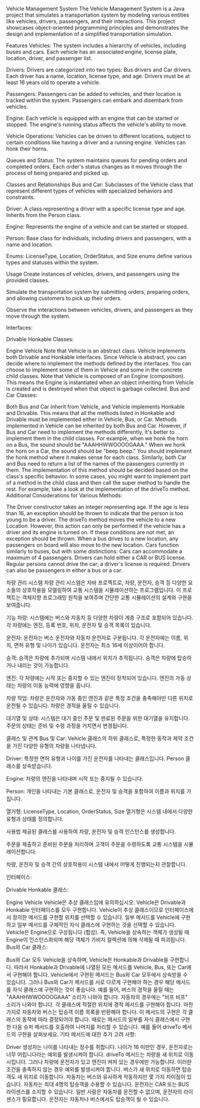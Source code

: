 
Vehicle Management System
The Vehicle Management System is a Java project that simulates a transportation system by modeling various entities like vehicles, drivers, passengers, and their interactions. This project showcases object-oriented programming principles and demonstrates the design and implementation of a simplified transportation simulation.

Features
Vehicles: The system includes a hierarchy of vehicles, including buses and cars. Each vehicle has an associated engine, license plate, location, driver, and passenger list.

Drivers: Drivers are categorized into two types: Bus drivers and Car drivers. Each driver has a name, location, license type, and age. Drivers must be at least 16 years old to operate a vehicle.

Passengers: Passengers can be added to vehicles, and their location is tracked within the system. Passengers can embark and disembark from vehicles.

Engine: Each vehicle is equipped with an engine that can be started or stopped. The engine's running status affects the vehicle's ability to move.

Vehicle Operations: Vehicles can be driven to different locations, subject to certain conditions like having a driver and a running engine. Vehicles can honk their horns.

Queues and Status: The system maintains queues for pending orders and completed orders. Each order's status changes as it moves through the process of being prepared and picked up.

Classes and Relationships
Bus and Car: Subclasses of the Vehicle class that represent different types of vehicles with specialized behaviors and constraints.

Driver: A class representing a driver with a specific license type and age. Inherits from the Person class.

Engine: Represents the engine of a vehicle and can be started or stopped.

Person: Base class for individuals, including drivers and passengers, with a name and location.

Enums: LicenseType, Location, OrderStatus, and Size enums define various types and statuses within the system.

Usage
Create instances of vehicles, drivers, and passengers using the provided classes.

Simulate the transportation system by submitting orders, preparing orders, and allowing customers to pick up their orders.

Observe the interactions between vehicles, drivers, and passengers as they move through the system.

Interfaces:

Drivable
Honkable
Classes:

Engine
Vehicle
Note that Vehicle is an abstract class.
Vehicle implements both Drivable and Honkable interfaces.
Since Vehicle is abstract, you can decide where to implement the methods defined by the interfaces. You can choose to implement some of them in Vehicle and some in the concrete child classes.
Note that Vehicle is composed of an Engine (composition). This means the Engine is instantiated when an object inheriting from Vehicle is created and is destroyed when that object is garbage collected.
Bus and Car Classes:

Both Bus and Car inherit from Vehicle, and Vehicle implements Honkable and Drivable. This means that all the methods listed in Honkable and Drivable must be implemented either in Vehicle, Bus, or Car.
Methods implemented in Vehicle can be inherited by both Bus and Car. However, if Bus and Car need to implement the methods differently, it's better to implement them in the child classes.
For example, when we honk the horn on a Bus, the sound should be "AAAHHWWOOOOGAAA." When we honk the horn on a Car, the sound should be "beep beep." You should implement the honk method where it makes sense for each class.
Similarly, both Car and Bus need to return a list of the names of the passengers currently in them. The implementation of this method should be decided based on the class's specific behavior.
In some cases, you might want to implement part of a method in the child class and then call the super method to handle the rest. For example, take a look at the implementation of the driveTo method.
Additional Considerations for Various Methods:

The Driver constructor takes an integer representing age. If the age is less than 16, an exception should be thrown to indicate that the person is too young to be a driver.
The driveTo method moves the vehicle to a new Location. However, this action can only be performed if the vehicle has a driver and its engine is turned on. If these conditions are not met, an exception should be thrown.
When a bus drives to a new location, any passengers on board will also move to the new location.
Cars function similarly to buses, but with some distinctions:
Cars can accommodate a maximum of 4 passengers.
Drivers can hold either a CAR or BUS license. Regular persons cannot drive the car; a driver's license is required.
Drivers can also be passengers in either a bus or a car.





차량 관리 시스템
차량 관리 시스템은 자바 프로젝트로, 차량, 운전자, 승객 등 다양한 요소들의 상호작용을 모델링하여 교통 시스템을 시뮬레이션하는 프로그램입니다. 이 프로젝트는 객체지향 프로그래밍 원칙을 보여주며 간단한 교통 시뮬레이션의 설계와 구현을 보여줍니다.

기능
차량: 시스템에는 버스와 자동차 등 다양한 차량이 계층 구조로 포함되어 있습니다. 각 차량에는 엔진, 등록 번호, 위치, 운전자 및 승객 목록이 있습니다.

운전자: 운전자는 버스 운전자와 자동차 운전자로 구분됩니다. 각 운전자에는 이름, 위치, 면허 유형 및 나이가 있습니다. 운전자는 최소 16세 이상이어야 합니다.

승객: 승객은 차량에 추가되며 시스템 내에서 위치가 추적됩니다. 승객은 차량에 탑승하거나 내리는 것이 가능합니다.

엔진: 각 차량에는 시작 또는 중지할 수 있는 엔진이 장착되어 있습니다. 엔진의 가동 상태는 차량의 이동 능력에 영향을 줍니다.

차량 작업: 차량은 운전자와 가동 중인 엔진과 같은 특정 조건을 충족해야만 다른 위치로 운전될 수 있습니다. 차량은 경적을 울릴 수 있습니다.

대기열 및 상태: 시스템은 대기 중인 주문 및 완료된 주문을 위한 대기열을 유지합니다. 주문의 상태는 준비 및 수령 과정을 거치면서 변경됩니다.

클래스 및 관계
Bus 및 Car: Vehicle 클래스의 하위 클래스로, 특정한 동작과 제약 조건을 가진 다양한 유형의 차량을 나타냅니다.

Driver: 특정한 면허 유형과 나이를 가진 운전자를 나타내는 클래스입니다. Person 클래스를 상속받습니다.

Engine: 차량의 엔진을 나타내며 시작 또는 중지될 수 있습니다.

Person: 개인을 나타내는 기본 클래스로, 운전자 및 승객을 포함하여 이름과 위치를 가집니다.

열거형: LicenseType, Location, OrderStatus, Size 열거형은 시스템 내에서 다양한 유형과 상태를 정의합니다.

사용법
제공된 클래스를 사용하여 차량, 운전자 및 승객 인스턴스를 생성합니다.

주문을 제출하고 준비된 주문을 처리하며 고객이 주문을 수령하도록 교통 시스템을 시뮬레이션합니다.

차량, 운전자 및 승객 간의 상호작용이 시스템 내에서 어떻게 진행되는지 관찰합니다.

인터페이스:

Drivable
Honkable
클래스:

Engine
Vehicle
Vehicle은 추상 클래스임에 유의하십시오.
Vehicle은 Drivable과 Honkable 인터페이스를 모두 구현합니다.
Vehicle이 추상 클래스이므로 인터페이스에서 정의한 메서드를 구현할 위치를 선택할 수 있습니다. 일부 메서드를 Vehicle에 구현하고 일부 메서드를 구체적인 자식 클래스에 구현하는 것을 선택할 수 있습니다.
Vehicle은 Engine으로 구성됩니다 (합성). 즉, Vehicle을 상속하는 객체가 생성될 때 Engine이 인스턴스화되며 해당 객체가 가비지 컬렉션에 의해 삭제될 때 파괴됩니다.
Bus와 Car 클래스:

Bus와 Car 모두 Vehicle을 상속하며, Vehicle은 Honkable과 Drivable을 구현합니다. 따라서 Honkable과 Drivable에 나열된 모든 메서드를 Vehicle, Bus, 또는 Car에서 구현해야 합니다.
Vehicle에서 구현된 메서드는 Bus와 Car 모두에서 상속받을 수 있습니다. 그러나 Bus와 Car가 메서드를 서로 다르게 구현해야 하는 경우 해당 메서드를 자식 클래스에 구현하는 것이 좋습니다.
예를 들어, 버스의 경적을 울릴 때는 "AAAHHWWOOOOGAAA" 소리가 나와야 합니다. 자동차의 경우에는 "비프 비프" 소리가 나와야 합니다. 각 클래스에 적절한 위치에 경적 메서드를 구현해야 합니다.
마찬가지로 자동차와 버스는 탑승객 이름 목록을 반환해야 합니다. 이 메서드의 구현은 각 클래스의 동작에 따라 결정되어야 합니다.
때로는 메서드의 일부를 자식 클래스에서 구현한 다음 슈퍼 메서드를 호출하여 나머지를 처리할 수 있습니다. 예를 들어 driveTo 메서드의 구현을 살펴보세요.
기타 메서드에 대한 추가 고려 사항:

Driver 생성자는 나이를 나타내는 정수를 취합니다. 나이가 16 미만인 경우, 운전자로는 너무 어립니다라는 예외를 발생시켜야 합니다.
driveTo 메서드는 차량을 새 위치로 이동시킵니다. 그러나 차량에 운전자가 있고 엔진이 켜져 있는 경우에만 가능합니다. 이러한 조건을 충족하지 않는 경우 예외를 발생시켜야 합니다.
버스가 새 위치로 이동하면 탑승객도 새 위치로 이동합니다.
자동차는 버스와 유사하게 작동하지만 몇 가지 차이점이 있습니다.
자동차는 최대 4명의 탑승객을 수용할 수 있습니다.
운전자는 CAR 또는 BUS 라이센스를 소지할 수 있습니다. 일반 사람은 자동차를 운전할 수 없으며, 운전자의 라이센스가 필요합니다.
운전자는 자동차나 버스에서도 탑승객이 될 수 있습니다.
